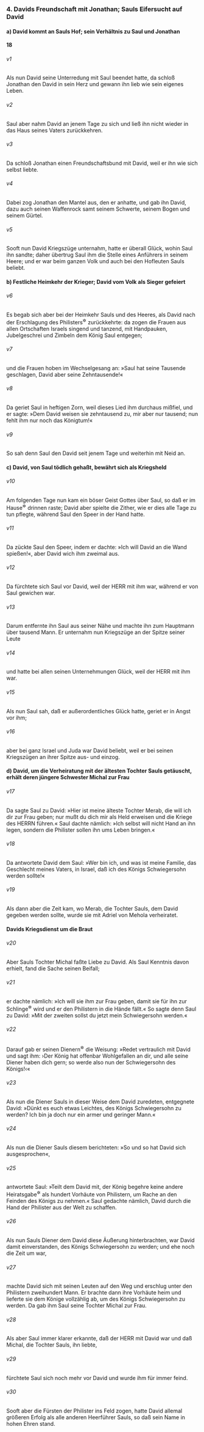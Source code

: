 ### 4. Davids Freundschaft mit Jonathan; Sauls Eifersucht auf David

#### a) David kommt an Sauls Hof; sein Verhältnis zu Saul und Jonathan

__18__

###### v1
Als nun David seine Unterredung mit Saul beendet hatte, da schloß Jonathan den David in sein Herz und gewann ihn lieb wie sein eigenes Leben.

###### v2
Saul aber nahm David an jenem Tage zu sich und ließ ihn nicht wieder in das Haus seines Vaters zurückkehren.

###### v3
Da schloß Jonathan einen Freundschaftsbund mit David, weil er ihn wie sich selbst liebte.

###### v4
Dabei zog Jonathan den Mantel aus, den er anhatte, und gab ihn David, dazu auch seinen Waffenrock samt seinem Schwerte, seinem Bogen und seinem Gürtel.

###### v5
Sooft nun David Kriegszüge unternahm, hatte er überall Glück, wohin Saul ihn sandte; daher übertrug Saul ihm die Stelle eines Anführers in seinem Heere; und er war beim ganzen Volk und auch bei den Hofleuten Sauls beliebt.

#### b) Festliche Heimkehr der Krieger; David vom Volk als Sieger gefeiert


###### v6
Es begab sich aber bei der Heimkehr Sauls und des Heeres, als David nach der Erschlagung des Philisters<sup title="oder: aus der Philisterschlacht">&#x2732;</sup>
 zurückkehrte: da zogen die Frauen aus allen Ortschaften Israels singend und tanzend, mit Handpauken, Jubelgeschrei und Zimbeln dem König Saul entgegen;

###### v7
und die Frauen hoben im Wechselgesang an: »Saul hat seine Tausende geschlagen, David aber seine Zehntausende!«

###### v8
Da geriet Saul in heftigen Zorn, weil dieses Lied ihm durchaus mißfiel, und er sagte: »Dem David weisen sie zehntausend zu, mir aber nur tausend; nun fehlt ihm nur noch das Königtum!«

###### v9
So sah denn Saul den David seit jenem Tage und weiterhin mit Neid an.

#### c) David, von Saul tödlich gehaßt, bewährt sich als Kriegsheld


###### v10
Am folgenden Tage nun kam ein böser Geist Gottes über Saul, so daß er im Hause<sup title="= Palast">&#x2732;</sup>
 drinnen raste; David aber spielte die Zither, wie er dies alle Tage zu tun pflegte, während Saul den Speer in der Hand hatte.

###### v11
Da zückte Saul den Speer, indem er dachte: »Ich will David an die Wand spießen!«, aber David wich ihm zweimal aus.

###### v12
Da fürchtete sich Saul vor David, weil der HERR mit ihm war, während er von Saul gewichen war.

###### v13
Darum entfernte ihn Saul aus seiner Nähe und machte ihn zum Hauptmann über tausend Mann. Er unternahm nun Kriegszüge an der Spitze seiner Leute

###### v14
und hatte bei allen seinen Unternehmungen Glück, weil der HERR mit ihm war.

###### v15
Als nun Saul sah, daß er außerordentliches Glück hatte, geriet er in Angst vor ihm;

###### v16
aber bei ganz Israel und Juda war David beliebt, weil er bei seinen Kriegszügen an ihrer Spitze aus- und einzog.

#### d) David, um die Verheiratung mit der ältesten Tochter Sauls getäuscht, erhält deren jüngere Schwester Michal zur Frau


###### v17
Da sagte Saul zu David: »Hier ist meine älteste Tochter Merab, die will ich dir zur Frau geben; nur mußt du dich mir als Held erweisen und die Kriege des HERRN führen.« Saul dachte nämlich: »Ich selbst will nicht Hand an ihn legen, sondern die Philister sollen ihn ums Leben bringen.«

###### v18
Da antwortete David dem Saul: »Wer bin ich, und was ist meine Familie, das Geschlecht meines Vaters, in Israel, daß ich des Königs Schwiegersohn werden sollte!«

###### v19
Als dann aber die Zeit kam, wo Merab, die Tochter Sauls, dem David gegeben werden sollte, wurde sie mit Adriel von Mehola verheiratet.

#### Davids Kriegsdienst um die Braut


###### v20
Aber Sauls Tochter Michal faßte Liebe zu David. Als Saul Kenntnis davon erhielt, fand die Sache seinen Beifall;

###### v21
er dachte nämlich: »Ich will sie ihm zur Frau geben, damit sie für ihn zur Schlinge<sup title="d.h. die Veranlassung zum Untergang">&#x2732;</sup>
 wird und er den Philistern in die Hände fällt.« So sagte denn Saul zu David: »Mit der zweiten sollst du jetzt mein Schwiegersohn werden.«

###### v22
Darauf gab er seinen Dienern<sup title="vgl. 16,15">&#x2732;</sup>
 die Weisung: »Redet vertraulich mit David und sagt ihm: ›Der König hat offenbar Wohlgefallen an dir, und alle seine Diener haben dich gern; so werde also nun der Schwiegersohn des Königs!‹«

###### v23
Als nun die Diener Sauls in dieser Weise dem David zuredeten, entgegnete David: »Dünkt es euch etwas Leichtes, des Königs Schwiegersohn zu werden? Ich bin ja doch nur ein armer und geringer Mann.«

###### v24
Als nun die Diener Sauls diesem berichteten: »So und so hat David sich ausgesprochen«,

###### v25
antwortete Saul: »Teilt dem David mit, der König begehre keine andere Heiratsgabe<sup title="= Brautpreis">&#x2732;</sup>
 als hundert Vorhäute von Philistern, um Rache an den Feinden des Königs zu nehmen.« Saul gedachte nämlich, David durch die Hand der Philister aus der Welt zu schaffen.

###### v26
Als nun Sauls Diener dem David diese Äußerung hinterbrachten, war David damit einverstanden, des Königs Schwiegersohn zu werden; und ehe noch die Zeit um war,

###### v27
machte David sich mit seinen Leuten auf den Weg und erschlug unter den Philistern zweihundert Mann. Er brachte dann ihre Vorhäute heim und lieferte sie dem Könige vollzählig ab, um des Königs Schwiegersohn zu werden. Da gab ihm Saul seine Tochter Michal zur Frau.

###### v28
Als aber Saul immer klarer erkannte, daß der HERR mit David war und daß Michal, die Tochter Sauls, ihn liebte,

###### v29
fürchtete Saul sich noch mehr vor David und wurde ihm für immer feind.

###### v30
Sooft aber die Fürsten der Philister ins Feld zogen, hatte David allemal größeren Erfolg als alle anderen Heerführer Sauls, so daß sein Name in hohen Ehren stand.